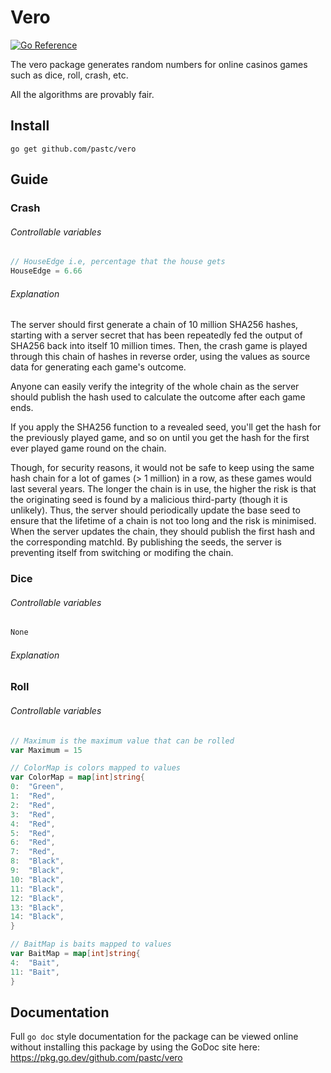 # Vero

[![Go Reference](https://pkg.go.dev/badge/github.com/pastc/vero.svg)](https://pkg.go.dev/github.com/pastc/vero)

The vero package generates random numbers for online casinos games such as dice, roll, crash, etc.

All the algorithms are provably fair.

## Install

```shell
go get github.com/pastc/vero
```

## Guide

### Crash

###### Controllable variables

```go
// HouseEdge i.e, percentage that the house gets
HouseEdge = 6.66
```

###### Explanation

The server should first generate a chain of 10 million SHA256 hashes, starting with a server secret that has been
repeatedly fed the output of SHA256 back into itself 10 million times. Then, the crash game is played through this chain
of hashes in reverse order, using the values as source data for generating each game's outcome.

Anyone can easily verify the integrity of the whole chain as the server should publish the hash used to calculate the
outcome after each game ends.

If you apply the SHA256 function to a revealed seed, you'll get the hash for the previously played game, and so on until
you get the hash for the first ever played game round on the chain.

Though, for security reasons, it would not be safe to keep using the same hash chain for a lot of games (> 1 million) in
a row, as these games would last several years. The longer the chain is in use, the higher the risk is that the
originating seed is found by a malicious third-party (though it is unlikely). Thus, the server should periodically
update the base seed to ensure that the lifetime of a chain is not too long and the risk is minimised. When the server
updates the chain, they should publish the first hash and the corresponding matchId. By publishing the seeds, the server
is preventing itself from switching or modifing the chain.

### Dice

###### Controllable variables

```go
None
```

###### Explanation

### Roll

###### Controllable variables

```go
// Maximum is the maximum value that can be rolled
var Maximum = 15

// ColorMap is colors mapped to values
var ColorMap = map[int]string{
0:  "Green",
1:  "Red",
2:  "Red",
3:  "Red",
4:  "Red",
5:  "Red",
6:  "Red",
7:  "Red",
8:  "Black",
9:  "Black",
10: "Black",
11: "Black",
12: "Black",
13: "Black",
14: "Black",
}

// BaitMap is baits mapped to values
var BaitMap = map[int]string{
4:  "Bait",
11: "Bait",
}
```

## Documentation

Full `go doc` style documentation for the package can be viewed online without
installing this package by using the GoDoc site here:
https://pkg.go.dev/github.com/pastc/vero

